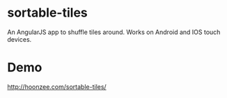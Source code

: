 # sortable-tiles
An AngularJS app to shuffle tiles around. Works on Android and IOS touch devices.

# Demo
http://hoonzee.com/sortable-tiles/
